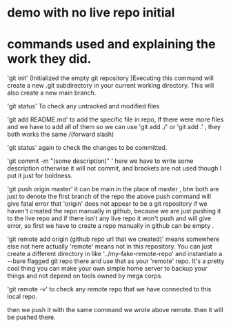 # demo with no live repo initial

# commands used and explaining the work they did.

'git init'  (Initialized the empty git repository )Executing this command will create a new .git subdirectory in your current working directory. This will also create a new main branch. 

'git status' To check any untracked and modified files

'git add README.md'  to add the specific file in repo, If there were more files and we have to add all of them so 
we can use 'git add ./' or 'git add .' , they both works the same /(forward slash)

'git status' again to check the changes to be committed.

'git commit -m "(some description)" '   here we have to write some description otherwise it will not commit, and brackets 
are not used though I put it just for boldness.

'git push origin master' it can be main in the place of master , btw both are just to denote the first branch of the repo
the above push command will give fatal error that 'origin' does not appear to be a git repository if we haven't created
the repo manually in github, because we are just pushing it to the live repo and if there isn't any live repo it won't push and will give error, so first we have to create a repo manually in github can be empty .

'git remote add origin (github repo url that we created)' means somewhere else not here
actually 'remote' means not in this repository. You can just create a different directory in like '../my-fake-remote-repo' and instantiate a --bare flagged git repo there and use that as your 'remote' repo. It's a pretty cool thing you can make your own simple home server to backup your things and not depend on tools owned by mega corps.

'git remote -v' to check any remote repo that we have connected to this local repo. 

then we push it with the same command we wrote above remote. 
then it will be pushed there.

